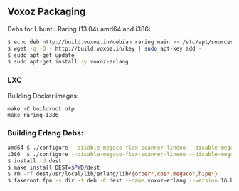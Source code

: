 ## Voxoz Packaging

Debs for Ubuntu Raring (13.04) amd64 and i386:

```sh
$ echo deb http://build.voxoz.in/debian raring main >> /etc/apt/sources.list
$ wget -q -O - http://build.voxoz.in/key | sudo apt-key add -
$ sudo apt-get update
$ sudo apt-get install -y voxoz-erlang
```

### LXC

Building Docker images:

```
make -C buildroot otp
make raring-i386
```

### Building Erlang Debs:

```sh
amd64 $ ./configure --disable-megaco-flex-scanner-lineno --disable-megaco-reentrant-flex-scanner --without-javac --disable-hipe --enable-m64-build && make
i386  $ ./configure --disable-megaco-flex-scanner-lineno --disable-megaco-reentrant-flex-scanner --without-javac --disable-hipe --enable-m32-build && make
$ install -d dest
$ make install DEST=$PWD/dest
$ rm -rf dest/usr/local/lib/erlang/lib/{orber*,cos*,megaco*,hipe*}
$ fakeroot fpm -s dir -t deb -C dest --name voxoz-erlang --version 16.b.2 --iteration 3 .
```
